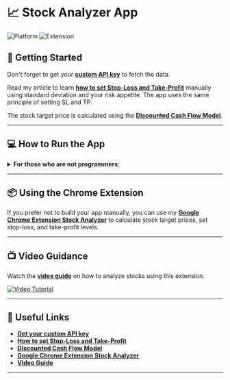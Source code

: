 # 📈 Stock Analyzer App

![Platform](https://img.shields.io/badge/platform-Web-blue)
![Extension](https://img.shields.io/chrome-web-store/v/ljgfdfgcjjeefblpnhjjmapccgpfnihk)

## 🚀 Getting Started

Don't forget to get your [**custom API key**](https://site.financialmodelingprep.com/pricing-plans?couponCode=sanzhi) to fetch the data.

Read my article to learn [**how to set Stop-Loss and Take-Profit**](https://site.financialmodelingprep.com/how-to/How-to-set-StopLoss-and-TakeProfit-for-your-selected-stock-) manually using standard deviation and your risk appetite. The app uses the same principle of setting SL and TP.

The stock target price is calculated using the [**Discounted Cash Flow Model**](https://site.financialmodelingprep.com/discounted-cash-flow-blogs/Calculate-Stock-Target-Price-Using-Discounted-Cash-Flow-Model-and-JavaScript).

---

## 💻 How to Run the App

<details>
<summary><strong>For those who are not programmers:</strong></summary>

1. **Download [Visual Studio Code](https://code.visualstudio.com/).**
2. **Clone my GitHub repository.**
    ```sh
    git clone https://github.com/username/repository.git
    ```
3. **Drag the `index.html` file to an open browser window.**

</details>

---

## 📦 Using the Chrome Extension

If you prefer not to build your app manually, you can use my [**Google Chrome Extension Stock Analyzer**](https://chromewebstore.google.com/detail/stock-analyzer/ljgfdfgcjjeefblpnhjjmapccgpfnihk) to calculate stock target prices, set stop-loss, and take-profit levels.

---

## 📺 Video Guidance

Watch the [**video guide**](https://youtu.be/ShrmJUhj7N0?si=QZYrdBjIHA7xoiPM) on how to analyze stocks using this extension.

[![Video Tutorial](https://img.youtube.com/vi/ShrmJUhj7N0/0.jpg)](https://youtu.be/ShrmJUhj7N0?si=QZYrdBjIHA7xoiPM)

---

## 🔗 Useful Links

- [**Get your custom API key**](https://site.financialmodelingprep.com/pricing-plans?couponCode=sanzhi)
- [**How to set Stop-Loss and Take-Profit**](https://site.financialmodelingprep.com/how-to/How-to-set-StopLoss-and-TakeProfit-for-your-selected-stock-)
- [**Discounted Cash Flow Model**](https://site.financialmodelingprep.com/discounted-cash-flow-blogs/Calculate-Stock-Target-Price-Using-Discounted-Cash-Flow-Model-and-JavaScript)
- [**Google Chrome Extension Stock Analyzer**](https://chromewebstore.google.com/detail/stock-analyzer/ljgfdfgcjjeefblpnhjjmapccgpfnihk)
- [**Video Guide**](https://youtu.be/ShrmJUhj7N0?si=QZYrdBjIHA7xoiPM)

---


